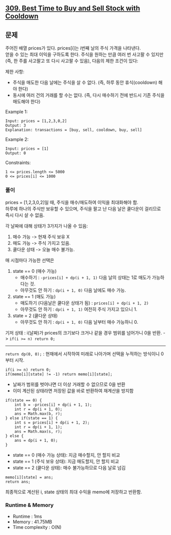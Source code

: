 [309. Best Time to Buy and Sell Stock with Cooldown](https://leetcode.com/problems/best-time-to-buy-and-sell-stock-with-cooldown/description/)
---

## 문제
주어진 배열 prices가 있다. prices[i]는 i번째 날의 주식 가격을 나타낸다.<br>
얻을 수 있는 최대 이익을 구하도록 한다. 주식을 원하는 만큼 여러 번 사고팔 수 있지만(즉, 한 주를 사고팔고 또 다시 사고팔 수 있음), 다음의 제한 조건이 있다:

제한 사항:<br>
- 주식을 매도한 다음 날에는 주식을 살 수 없다. (즉, 하루 동안 휴식(cooldown) 해야 한다)
- 동시에 여러 건의 거래를 할 수는 없다. (즉, 다시 매수하기 전에 반드시 기존 주식을 매도해야 한다)

Example 1:
```
Input: prices = [1,2,3,0,2]
Output: 3
Explanation: transactions = [buy, sell, cooldown, buy, sell]
```
Example 2:
```
Input: prices = [1]
Output: 0
```

Constraints:
```
1 <= prices.length <= 5000
0 <= prices[i] <= 1000
```

### 풀이
prices = [1,2,3,0,2]일 때, 주식을 매수/매도하여 이익을 최대화해야 함.<br>
하루에 하나의 주식만 보유할 수 있으며, 주식을 팔고 난 다음 날은 쿨다운이 걸리므로 즉시 다시 살 수 없음.

각 날짜에 대해 상태가 3가지가 나올 수 있음:<br>
1. 매수 가능 -> 현재 주식 보유 X
2. 매도 가능 -> 주식 가지고 있음.
3. 쿨다운 상태 -> 오늘 매수 불가능.

매 시점마다 가능한 선택은
1. state == 0 (매수 가능)
    - 매수하기 : `-prices[i] + dp(i + 1, 1)` 다음 날의 상태는 1로 매도가 가능하다는 것.
    - 아무것도 안 하기 : `dp(i + 1, 0)` 다음 날에도 매수 가능.
2. state == 1 (매도 가능)
    - 매도하기 (다음날은 쿨다운 상태가 됨) : `prices[i] + dp(i + 1, 2)`
    - 아무것도 안 하기 : `dp(i + 1, 1)` 여전히 주식 가지고 있으니 1.
3. state = 2 (쿨다운 상태)
    - 아무것도 안 하기 : `dp(i + 1, 0)` 다음 날부터 매수 가능하니 0.

기저 상태 : i(날짜)가 prices의 크기보다 크거나 같을 경우 범위를 넘어가니 0을 반환. -> `if(i >= n) return 0;`

---

`return dp(0, 0);` : 현재에서 시작하여 미래로 나아가며 선택을 누적하는 방식이니 0부터 시작.

```
if(i >= n) return 0;
if(memo[i][state] != -1) return memo[i][state];
```
- 날짜가 범위를 벗어나면 더 이상 거래할 수 없으므로 0을 반환
- 이미 계산된 상태라면 저장된 값을 바로 반환하여 재계산을 방지함

```
if(state == 0) {
    int b = -prices[i] + dp(i + 1, 1);
    int r = dp(i + 1, 0);
    ans = Math.max(b, r);
} else if(state == 1) {
    int s = prices[i] + dp(i + 1, 2);
    int r = dp(i + 1, 1);
    ans = Math.max(s, r);
} else {
    ans = dp(i + 1, 0);
}
```
- state == 0 (매수 가능 상태): 지금 매수할지, 안 할지 비교
- state == 1 (주식 보유 상태): 지금 매도할지, 안 할지 비교
- state == 2 (쿨다운 상태): 매수 불가능하므로 다음 날로 넘김

```
memo[i][state] = ans;
return ans;
```
최종적으로 계산된 i, state 상태의 최대 수익을 memo에 저장하고 반환함.

### Runtime & Memory
- Runtime
    : 1ms
- Memory
    : 41.75MB
- Time complexity
    : O(N)